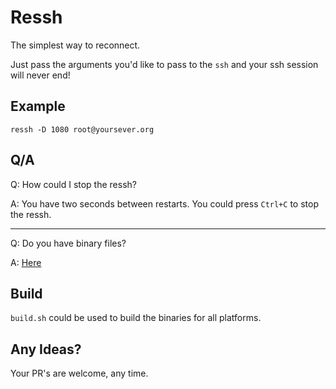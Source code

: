 # Ressh
The simplest way to reconnect.

Just pass the arguments you'd like to pass to the `ssh` and your ssh session will never end!

## Example
`ressh -D 1080 root@yoursever.org`

## Q/A
Q: How could I stop the ressh?

A: You have two seconds between restarts. You could press `Ctrl+C` to stop the ressh.

-----

Q: Do you have binary files?

A: [Here](/binaries/)

## Build
`build.sh` could be used to build the binaries for all platforms.

## Any Ideas?
Your PR's are welcome, any time.
